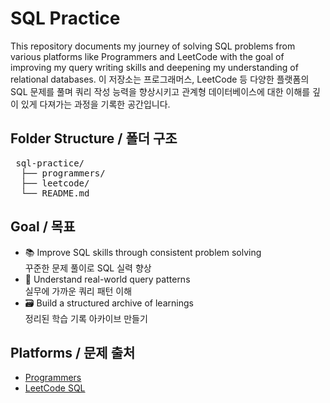 # SQL Practice

This repository documents my journey of solving SQL problems from various platforms like Programmers and LeetCode with the goal of improving my query writing skills and deepening my understanding of relational databases.
이 저장소는 프로그래머스, LeetCode 등 다양한 플랫폼의 SQL 문제를 풀며 쿼리 작성 능력을 향상시키고 관계형 데이터베이스에 대한 이해를 깊이 있게 다져가는 과정을 기록한 공간입니다.


## Folder Structure / 폴더 구조
<pre> sql-practice/ 
  ├── programmers/ 
  ├── leetcode/ 
  └── README.md </pre>


## Goal / 목표

- 📚 Improve SQL skills through consistent problem solving  
  꾸준한 문제 풀이로 SQL 실력 향상  
- 🧠 Understand real-world query patterns  
  실무에 가까운 쿼리 패턴 이해  
- 🗃️ Build a structured archive of learnings  
  정리된 학습 기록 아카이브 만들기


## Platforms / 문제 출처

- [Programmers](https://school.programmers.co.kr/)
- [LeetCode SQL](https://leetcode.com/problemset/database/)

